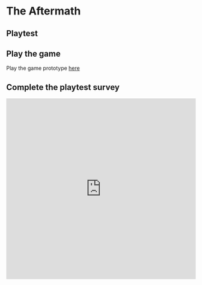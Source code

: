 # The Aftermath
## Playtest

## Play the game
Play the game prototype [here](../prototype/TheAftermath.html)

## Complete the playtest survey

<iframe width="640px" height= "480px" src= "https://forms.office.com/Pages/ResponsePage.aspx?id=FRGudvwe8kqlNuKyRDrxoCo9RAC7zKlLpqOZ7gUrLpNUODAySzgyTkY1RkgzRlZMMDNGS0xPRTVDUi4u&embed=true" frameborder= "0" marginwidth= "0" marginheight= "0" style= "border: none; max-width:100%; max-height:100vh" allowfullscreen webkitallowfullscreen mozallowfullscreen msallowfullscreen> </iframe>
